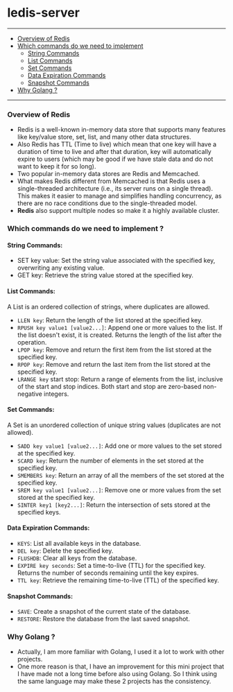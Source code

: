 # ledis-server

---
- [Overview of Redis](#overview-of-redis)
- [Which commands do we need to implement](#which-commands-do-we-need-to-implement-)
  - [String Commands](#string-commands)
  - [List Commands](#list-commands)
  - [Set Commands](#set-commands)
  - [Data Expiration Commands](#data-expiration-commands)
  - [Snapshot Commands](#snapshot-commands)
- [Why Golang ?](#why-golang-)
---
### Overview of Redis
- Redis is a well-known in-memory data store that supports many features like key/value store, set, list, and many other data structures.
- Also Redis has TTL (Time to live) which mean that one key will have a duration of time to live and after that duration, key will automatically expire to users (which may be good if we have stale data and do not want to keep it for so long).
- Two popular in-memory data stores are Redis and Memcached.
- What makes Redis different from Memcached is that Redis uses a single-threaded architecture (i.e., its server runs on a single thread). This makes it easier to manage and simplifies handling concurrency, as there are no race conditions due to the single-threaded model.
- **Redis** also support multiple nodes so make it a highly available cluster.

### Which commands do we need to implement ?
#### String Commands:
- SET key value: Set the string value associated with the specified key, overwriting any existing value.
- GET key: Retrieve the string value stored at the specified key.

#### List Commands:
A List is an ordered collection of strings, where duplicates are allowed.

- `LLEN key`: Return the length of the list stored at the specified key.
- `RPUSH key value1 [value2...]`: Append one or more values to the list. If the list doesn't exist, it is created. Returns the length of the list after the operation.
- `LPOP key`: Remove and return the first item from the list stored at the specified key.
- `RPOP key`: Remove and return the last item from the list stored at the specified key.
- `LRANGE key` start stop: Return a range of elements from the list, inclusive of the start and stop indices. Both start and stop are zero-based non-negative integers.

#### Set Commands:
A Set is an unordered collection of unique string values (duplicates are not allowed).

- `SADD key value1 [value2...]`: Add one or more values to the set stored at the specified key.
- `SCARD key`: Return the number of elements in the set stored at the specified key.
- `SMEMBERS key`: Return an array of all the members of the set stored at the specified key.
- `SREM key value1 [value2...]`: Remove one or more values from the set stored at the specified key.
- `SINTER key1 [key2...]`: Return the intersection of sets stored at the specified keys.

#### Data Expiration Commands:
- `KEYS`: List all available keys in the database.
- `DEL key`: Delete the specified key.
- `FLUSHDB`: Clear all keys from the database.
- `EXPIRE key seconds`: Set a time-to-live (TTL) for the specified key. Returns the number of seconds remaining until the key expires.
- `TTL key`: Retrieve the remaining time-to-live (TTL) of the specified key.

#### Snapshot Commands:
- `SAVE`: Create a snapshot of the current state of the database.
- `RESTORE`: Restore the database from the last saved snapshot.

### Why Golang ?
- Actually, I am more familiar with Golang, I used it a lot to work with other projects.
- One more reason is that, I have an improvement for this mini project that I have made not a long time before also using Golang. So I think using the same language may make these 2 projects has the consistency.
